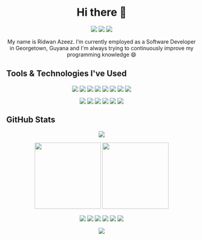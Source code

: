 <h1 align="center">
    Hi there 👋 
</h1>

<p align="center">
    <a href="https://www.linkedin.com/in/ridwanazeez/" target="_blank"><img src="https://img.shields.io/badge/LinkedIn-0077B5?style=for-the-badge&logo=linkedin&logoColor=white"></img></a>
    <a href="https://www.twitter.com/awholeskunt/" target="_blank"><img src="https://img.shields.io/badge/Twitter-1D9BF0?style=for-the-badge&logo=twitter&logoColor=white"></img></a>
    <a href="https://www.instagram.com/ridwanazeez/" target="_blank"><img src="https://img.shields.io/badge/Instagram-E4405F?style=for-the-badge&logo=instagram&logoColor=white"></img></a>
</p>

<p align="center">
    My name is Ridwan Azeez. I’m currently employed as a Software Developer in Georgetown, Guyana and I'm always trying to continuously improve my programming knowledge 😄
</p>

## Tools & Technologies I've Used

<p align="center">
    <a href="https://www.w3schools.com/html/" target="_blank"><img align="center" src="https://img.shields.io/badge/HTML5-%23E34F26.svg?style=for-the-badge&logo=html5&logoColor=white"/></a>
    <a href="https://www.w3schools.com/css/default.asp" target="_blank"><img align="center" src="https://img.shields.io/badge/CSS3-%231572B6.svg?style=for-the-badge&logo=css3&logoColor=white"/></a>
    <a href="https://www.javascript.com/" target="_blank"><img align="center" src="https://img.shields.io/badge/JavaScript-%23323330.svg?style=for-the-badge&logo=javascript&logoColor=%23F7DF1E"/></a>
    <a href="https://vuejs.org/" target="_blank"><img align="center" src="https://img.shields.io/badge/Vue.js-35495E?style=for-the-badge&logo=vuedotjs&logoColor=4FC08D"/></a>
    <a href="https://tailwindcss.com/" target="_blank"><img align="center" src="https://img.shields.io/badge/TailwindCSS-%2338B2AC.svg?style=for-the-badge&logo=tailwind-css&logoColor=white"/></a>
    <a href="https://git-scm.com/" target="_blank"><img align="center" src="https://img.shields.io/badge/Git-%23F05033.svg?style=for-the-badge&logo=git&logoColor=white"/></a>
    <a href="https://laravel.com/" target="_blank"><img align="center" src="https://img.shields.io/badge/Laravel-%23FF2D20.svg?style=for-the-badge&logo=laravel&logoColor=white"/></a>
    <a href="https://angular.io/" target="_blank"><img align="center" src="https://img.shields.io/badge/Angular-%23DD0031.svg?style=for-the-badge&logo=angular&logoColor=white"/></a>
</p>

<p align="center">
    <a href="https://getbootstrap.com/" target="_blank"><img align="center" src="https://img.shields.io/badge/Bootstrap-%23563D7C.svg?style=for-the-badge&logo=bootstrap&logoColor=white"/></a>
    <a href="https://mariadb.org/" target="_blank"><img align="center" src="https://img.shields.io/badge/MariaDB-003545?style=for-the-badge&logo=mariadb&logoColor=white"/></a>
    <a href="https://www.mysql.com/" target="_blank"><img align="center" src="https://img.shields.io/badge/MySQL-%2300f.svg?style=for-the-badge&logo=mysql&logoColor=white"/></a>
    <a href="https://www.chartjs.org/" target="_blank"><img align="center" src="https://img.shields.io/badge/Chart.js-F5788D.svg?style=for-the-badge&logo=chart.js&logoColor=white"/></a>
    <a href="https://code.visualstudio.com/" target="_blank"><img align="center" src="https://img.shields.io/badge/Visual%20Studio%20Code-0078d7.svg?style=for-the-badge&logo=visual-studio-code&logoColor=white"/></a>
    <a href="https://wordpress.org/" target="_blank"><img align="center" src="https://img.shields.io/badge/WordPress-%23117AC9.svg?style=for-the-badge&logo=WordPress&logoColor=white"/></a>
</p>

## GitHub Stats

<p align="center">
    <img src="https://github-readme-activity-graph.vercel.app/graph?username=ridwanazeez&theme=tokyo-night&hide_border=true&radius=1&area=true&point=false"></img>
</p>

<p align="center">
    <img height="175" src="https://github-readme-stats.vercel.app/api?username=ridwanazeez&show_icons=true&theme=tokyonight&hide_border=true"></img>
    <img height="175" src="https://github-readme-streak-stats.herokuapp.com?user=ridwanazeez&theme=tokyonight&hide_border=true&mode=daily"></img>
</p>

<p align="center">
    <a href="https://github.com/ridwanazeez/ridwanazeez.github.io" target="_blank"><img src="https://github-readme-stats.vercel.app/api/pin/?username=ridwanazeez&repo=ridwanazeez.github.io&theme=tokyonight&hide_border=true"></img></a>
    <a href="https://github.com/ridwanazeez/salary-calculator" target="_blank"><img src="https://github-readme-stats.vercel.app/api/pin/?username=ridwanazeez&repo=salary-calculator&theme=tokyonight&hide_border=true"></img></a>
    <a href="https://github.com/ridwanazeez/vehicle-import-calculator" target="_blank"><img src="https://github-readme-stats.vercel.app/api/pin/?username=ridwanazeez&repo=vehicle-import-calculator&theme=tokyonight&hide_border=true"></img></a>
    <a href="https://github.com/ridwanazeez/colourpalettes" target="_blank"><img src="https://github-readme-stats.vercel.app/api/pin/?username=ridwanazeez&repo=colourpalettes&theme=tokyonight&hide_border=true"></img></a>
    <a href="https://github.com/ridwanazeez/ridwanazeez" target="_blank"><img src="https://github-readme-stats.vercel.app/api/pin/?username=ridwanazeez&repo=ridwanazeez&theme=tokyonight&hide_border=true"></img></a>
    <a href="https://github.com/ridwanazeez/colourpalettes-JSON" target="_blank"><img src="https://github-readme-stats.vercel.app/api/pin/?username=ridwanazeez&repo=colourpalettes-JSON&theme=tokyonight&hide_border=true"></img></a>
</p>

<p align="center">
    <img src="https://github-readme-stats.vercel.app/api/top-langs/?username=ridwanazeez&theme=tokyonight&hide_border=true&layout=donut"></img>
</p>

